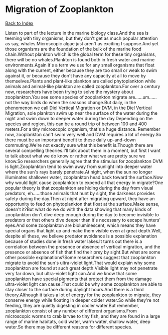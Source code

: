 # Migration of Zooplankton
[Back to Index](https://github.com/windows10010/tpoExtractor/blog/master/README.md)

Listen to part of the lecture in the marine biology class.And the sea is teeming with tiny organisms, but they don't get as much popular attention as say, whales.Microscopic algae just aren't as exciting I suppose.And yet those organisms are the foundation of the bulk of the marine food chain.Without plankton which is the global term for these tiny organisms, there will be no whales.Plankton is found both in fresh water and marine environments.Again it's a term we use for any small organisms that float along with the current, either because they are too small or weak to swim against it, or because they don't have any capacity at all to move by themselves.Plants and plant-like plankton are called phytoplankton while animals and animal-like plankton are called zooplankton.For over a century now, researchers have been trying to solve the mystery about zooplankton.You see some species of zooplankton migrate are……um…… not the way birds do when the seasons change.But daily, in the phenomenon we call Diel Vertical Migration or DVM, in the Diel Vertical Migration, sole plankton swim up near the surface of the water during the night and swim down to deeper water during the day.Depending on the species and region, this can be a round trip of between 100 and 400 meters.For a tiny microscopic organism, that's a huge distance. Remember now, zooplankton can't swim very well and DVM requires a lot of energy.So there must be an important benefit to these daily up-and-down commuting.We're not exactly sure what this benefit is.Though there are several compelling theories.I'll talk about them in a moment, but first I want to talk about what we do know or rather what we are pretty sure we know.So researchers generally agree that the stimulus for zooplankton DVM is light.Zooplankton tend to swim away from sunlight into deeper water where the sun's rays barely penetrate.At night, when the sun no longer illuminates shallower water, zooplankton head back toward the surface.Now why would light cause zooplankton to expend all that energy in migrate?One popular theory is that zooplankton are hiding during the day from visual predators, eh……those animals that hunt by sight, the darkness provides safety during the day.Then at night after migrating upward, they have an opportunity to feed on phytoplankton that float at the surface.Make sense, doesn't it?But what do we do with the data showing that many kinds of zooplankton don't dive deep enough during the day to become invisible to predators or that others dive deeper than it's necessary to escape hunters' eyes.And some zooplankton are bioluminescent, which means they have special organs that light up and make them visible even at great depth.Well, despite all these, we believe predator avoidance is a possible explanation because of studies done in fresh water lakes.It turns out there is a correlation between the presence or absence of vertical migration, and the presence or absence of fish that find their prey by sight.But what are some other possible explanations?Some researchers suggest that zooplankton migrate to avoid the sun's ultra-violet light.That would explain why some zooplankton are found at such great depth.Visible light may not penetrate very far down, but ultra-violet light can.And we know that some zooplankton have special pigments that protect them from the damage ultra-violet light can cause.That could be why some zooplankton are able to stay closer to the surface during daylight hours.And there is a third theory.Although it takes a lot of energy for the zooplankton to migrate, they conserve energy while floating in deeper colder water.So while they're not feeding, they are quietly digesting in cooler water.But remember, zooplankton consist of any number of different organisms.From microscopic worms to crab larvae to tiny fish, and they are found in a large range of marine habitats, cold water, warm water, shallow water, deep water.So there may be different reasons for different species.